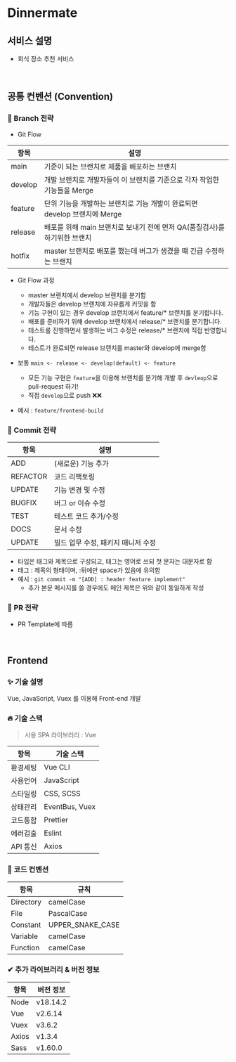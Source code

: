 # Dinnermate

## 서비스 설명
- 회식 장소 추천 서비스

<br>

## 공통 컨벤션 (Convention)

### 🌴 Branch 전략
- Git Flow

|  **항목**  |                                  **설명**                                   |
| ---------- | --------------------------------------------------------------------------- |
| main       | 기준이 되는 브랜치로 제품을 배포하는 브랜치                                  |
| develop    | 개발 브랜치로 개발자들이 이 브랜치를 기준으로 각자 작업한 기능들을 Merge      |
| feature    | 단위 기능을 개발하는 브랜치로 기능 개발이 완료되면 develop 브랜치에 Merge     |
| release    | 배포를 위해 main 브랜치로 보내기 전에 먼저 QA(품질검사)를 하기위한 브랜치     |
| hotfix     | master 브랜치로 배포를 했는데 버그가 생겼을 떄 긴급 수정하는 브랜치           |

- Git Flow 과정
  - master 브랜치에서 develop 브랜치를 분기함
  - 개발자들은 develop 브랜치에 자유롭게 커밋을 함
  - 기능 구현이 있는 경우 develop 브랜치에서 feature/* 브랜치를 분기합니다.
  - 배포를 준비하기 위해 develop 브랜치에서 release/* 브랜치를 분기합니다.
  - 테스트를 진행하면서 발생하는 버그 수정은 release/* 브랜치에 직접 반영합니다.
  - 테스트가 완료되면 release 브랜치를 master와 develop에 merge함

- 보통 `main <- release <- develop(default) <- feature`
  - 모든 기능 구현은 `feature`을 이용해 브랜치를 분기해 개발 후 `devleop`으로 pull-request 하기!
  - 직접 `develop`으로 push ❌❌
- 예시 : `feature/frontend-build` 

### 🍕 Commit 전략 

|  **항목**  |             **설명**               |
| ---------- | ---------------------------------- |
| ADD        | (새로운) 기능 추가                 |
| REFACTOR   | 코드 리팩토링                      |
| UPDATE     | 기능 변경 및 수정                  |
| BUGFIX     | 버그 or 이슈 수정                  |
| TEST       | 테스트 코드 추가/수정              |
| DOCS       | 문서 수정                          |
| UPDATE     | 빌드 업무 수정, 패키지 매니저 수정  |

- 타입은 태그와 제목으로 구성되고, 태그는 영어로 쓰되 첫 문자는 대문자로 함
- 태그 : 제목의 형태이며, :뒤에만 space가 있음에 유의함
- 예시 : `git commit -m "[ADD] : header feature implement"`
  - 추가 본문 메시지를 쓸 경우에도 메인 제목은 위와 같이 동일하게 작성

### 🍭 PR 전략
- PR Template에 따름

<br>

## Frontend

### ✨ 기술 설명
Vue, JavaScript, Vuex 를 이용해 Front-end 개발

### 🔥 기술 스택
> 사용 SPA 라이브러리 : Vue

|  **항목**  |  **기술 스택**  |
| ---------- | ---------------- |
| 환경세팅   | Vue CLI          |
| 사용언어   | JavaScript       |
| 스타일링   | CSS, SCSS        |
| 상태관리   | EventBus, Vuex   |
| 코드통합   | Prettier         |
| 에러검출   | Eslint           |
| API 통신   | Axios            |

### 🔅 코드 컨벤션
|  **항목**  |    **규칙**      |
| ---------- | ---------------- |
| Directory  | camelCase        |
| File       | PascalCase       |
| Constant   | UPPER_SNAKE_CASE |
| Variable   | camelCase        |
| Function   | camelCase        |


### ✔ 추가 라이브러리 & 버전 정보

|  **항목**  |  **버전 정보**  |
| ---------- | ---------------- |
| Node       | v18.14.2         |
| Vue        | v2.6.14          |
| Vuex       | v3.6.2           |
| Axios      | v1.3.4           |
| Sass       | v1.60.0          |
